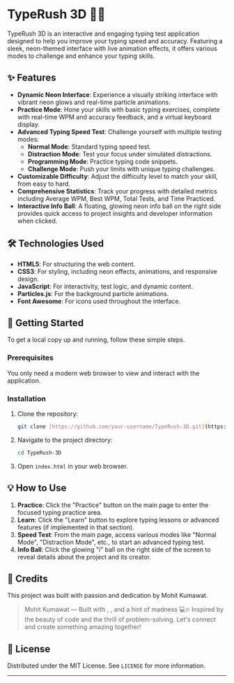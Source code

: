 # TypeRush 3D 🚀🚀

TypeRush 3D is an interactive and engaging typing test application designed to help you improve your typing speed and accuracy. Featuring a sleek, neon-themed interface with live animation effects, it offers various modes to challenge and enhance your typing skills.

## ✨ Features

* **Dynamic Neon Interface**: Experience a visually striking interface with vibrant neon glows and real-time particle animations.
* **Practice Mode**: Hone your skills with basic typing exercises, complete with real-time WPM and accuracy feedback, and a virtual keyboard display.
* **Advanced Typing Speed Test**: Challenge yourself with multiple testing modes:
    * **Normal Mode**: Standard typing speed test.
    * **Distraction Mode**: Test your focus under simulated distractions.
    * **Programming Mode**: Practice typing code snippets.
    * **Challenge Mode**: Push your limits with unique typing challenges.
* **Customizable Difficulty**: Adjust the difficulty level to match your skill, from easy to hard.
* **Comprehensive Statistics**: Track your progress with detailed metrics including Average WPM, Best WPM, Total Tests, and Time Practiced.
* **Interactive Info Ball**: A floating, glowing neon info ball on the right side provides quick access to project insights and developer information when clicked.

## 🛠️ Technologies Used

* **HTML5**: For structuring the web content.
* **CSS3**: For styling, including neon effects, animations, and responsive design.
* **JavaScript**: For interactivity, test logic, and dynamic content.
* **Particles.js**: For the background particle animations.
* **Font Awesome**: For icons used throughout the interface.

## 🚀 Getting Started

To get a local copy up and running, follow these simple steps.

### Prerequisites

You only need a modern web browser to view and interact with the application.

### Installation

1.  Clone the repository:
    ```bash
    git clone [https://github.com/your-username/TypeRush-3D.git](https://github.com/your-username/TypeRush-3D.git)
    ```
2.  Navigate to the project directory:
    ```bash
    cd TypeRush-3D
    ```
3.  Open `index.html` in your web browser.

## 💡 How to Use

1.  **Practice**: Click the "Practice" button on the main page to enter the focused typing practice area.
2.  **Learn**: Click the "Learn" button to explore typing lessons or advanced features (if implemented in that section).
3.  **Speed Test**: From the main page, access various modes like "Normal Mode", "Distraction Mode", etc., to start an advanced typing test.
4.  **Info Ball**: Click the glowing "i" ball on the right side of the screen to reveal details about the project and its creator.

## 👤 Credits

This project was built with passion and dedication by Mohit Kumawat.

> Mohit Kumawat — Built with <i class="fas fa-code"></i>, <i class="fas fa-coffee"></i>, and a hint of madness 💻🔥
> Inspired by the beauty of code and the thrill of problem-solving. Let's connect and create something amazing together!

## 📜 License

Distributed under the MIT License. See `LICENSE` for more information.

---
